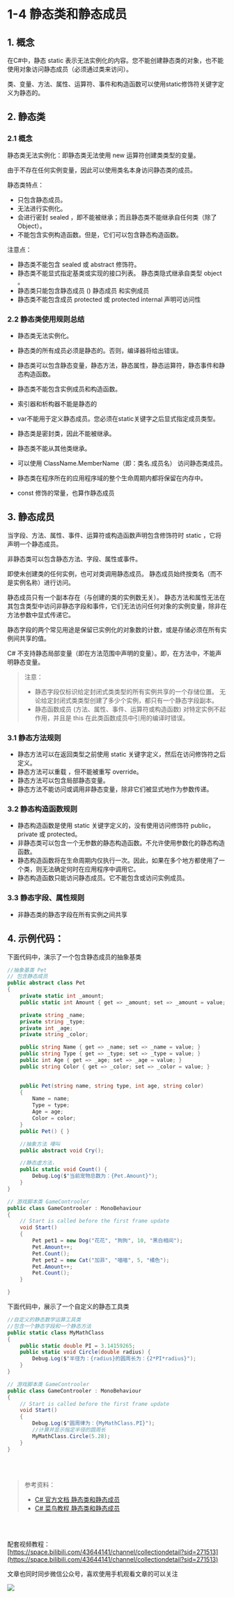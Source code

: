 # 1-4 静态类和静态成员

## 1. 概念

在C#中，静态 static 表示无法实例化的内容。您不能创建静态类的对象，也不能使用对象访问静态成员（必须通过类来访问）。

类、变量、方法、属性、运算符、事件和构造函数可以使用static修饰符关键字定义为静态的。

## 2. 静态类

### 2.1 概念

静态类无法实例化：即静态类无法使用 new 运算符创建类类型的变量。

由于不存在任何实例变量，因此可以使用类名本身访问静态类的成员。

静态类特点：
* 只包含静态成员。
* 无法进行实例化。
* 会进行密封 sealed ，即不能被继承；而且静态类不能继承自任何类（除了 Object）。
* 不能包含实例构造函数。但是，它们可以包含静态构造函数。

注意点：
* 静态类不能包含 sealed 或 abstract 修饰符。
* 静态类不能显式指定基类或实现的接口列表。 静态类隐式继承自类型 object 。
* 静态类只能包含静态成员 () 静态成员 和实例成员 
* 静态类不能包含成员 protected 或 protected internal 声明可访问性
  
### 2.2 静态类使用规则总结

* 静态类无法实例化。

* 静态类的所有成员必须是静态的。否则，编译器将给出错误。

* 静态类可以包含静态变量，静态方法，静态属性，静态运算符，静态事件和静态构造函数。

* 静态类不能包含实例成员和构造函数。

* 索引器和析构器不能是静态的

* var不能用于定义静态成员。您必须在static关键字之后显式指定成员类型。

* 静态类是密封类，因此不能被继承。

* 静态类不能从其他类继承。

* 可以使用 ClassName.MemberName（即：类名.成员名） 访问静态类成员。

* 静态类在程序所在的应用程序域的整个生命周期内都将保留在内存中。

* const 修饰的常量，也算作静态成员

## 3. 静态成员

当字段、方法、属性、事件、运算符或构造函数声明包含修饰符时 static ，它将声明一个静态成员。

非静态类可以包含静态方法、字段、属性或事件。 

即使未创建类的任何实例，也可对类调用静态成员。 静态成员始终按类名（而不是实例名称）进行访问。 

静态成员只有一个副本存在（与创建的类的实例数无关）。 静态方法和属性无法在其包含类型中访问非静态字段和事件，它们无法访问任何对象的实例变量，除非在方法参数中显式传递它。

静态字段的两个常见用途是保留已实例化的对象数的计数，或是存储必须在所有实例间共享的值。

C# 不支持静态局部变量（即在方法范围中声明的变量）。即，在方法中，不能声明静态变量。

> 注意：
> * 静态字段仅标识给定封闭式类类型的所有实例共享的一个存储位置。 无论给定封闭式类类型创建了多少个实例，都只有一个静态字段副本。
> * 静态函数成员 (方法、属性、事件、运算符或构造函数) 对特定实例不起作用，并且是 this 在此类函数成员中引用的编译时错误。

### 3.1 静态方法规则

* 静态方法可以在返回类型之前使用 static 关键字定义，然后在访问修饰符之后定义。
* 静态方法可以重载 ，但不能被重写 override。
* 静态方法可以包含局部静态变量。
* 静态方法不能访问或调用非静态变量，除非它们被显式地作为参数传递。

### 3.2 静态构造函数规则

* 静态构造函数是使用 static 关键字定义的，没有使用访问修饰符 public，private 或 protected。
* 非静态类可以包含一个无参数的静态构造函数。不允许使用参数化的静态构造函数。
* 静态构造函数将在生命周期内仅执行一次。因此，如果在多个地方都使用了一个类，则无法确定何时在应用程序中调用它。
* 静态构造函数只能访问静态成员。它不能包含或访问实例成员。

### 3.3 静态字段、属性规则

* 非静态类的静态字段在所有实例之间共享

## 4. 示例代码：

下面代码中，演示了一个包含静态成员的抽象基类

``` C#
//抽象基类 Pet 
// 包含静态成员
public abstract class Pet
{
    private static int _amount;
    public static int Amount { get => _amount; set => _amount = value; }

    private string _name;
    private string _type;
    private int _age;
    private string _color;

    public string Name { get => _name; set => _name = value; }
    public string Type { get => _type; set => _type = value; }
    public int Age { get => _age; set => _age = value; }
    public string Color { get => _color; set => _color = value; }
    

    public Pet(string name, string type, int age, string color)
    {
        Name = name;
        Type = type;
        Age = age;
        Color = color;
    }
    public Pet() { }

    //抽象方法 嚎叫
    public abstract void Cry();

    //静态虚方法，
    public static void Count() {
        Debug.Log($"当前宠物总数为：{Pet.Amount}");
    }
}

// 游戏脚本类 GameControoler
public class GameControoler : MonoBehaviour
{
    // Start is called before the first frame update
    void Start()
    {
        Pet pet1 = new Dog("花花", "狗狗", 10, "黑白相间");
        Pet.Amount++;
        Pet.Count();
        Pet pet2 = new Cat("加菲", "喵喵", 5, "橘色");
        Pet.Amount++;
        Pet.Count();
    }

}

```

下面代码中，展示了一个自定义的静态工具类

``` C#
//自定义的静态数学运算工具类
//包含一个静态字段和一个静态方法
public static class MyMathClass
{
    public static double PI = 3.14159265;
    public static void Circle(double radius) {
        Debug.Log($"半径为：{radius}的圆周长为：{2*PI*radius}");
    }
}

// 游戏脚本类 GameControoler
public class GameControoler : MonoBehaviour
{
    // Start is called before the first frame update
    void Start()
    {
        Debug.Log($"圆周律为：{MyMathClass.PI}");
        //计算并显示指定半径的圆周长
        MyMathClass.Circle(5.28);
    }
}


```


</br>
</hr>
</br>

> 参考资料：
> * [C# 官方文档 静态类和静态成员](https://docs.microsoft.com/zh-cn/dotnet/csharp/programming-guide/classes-and-structs/static-classes-and-static-class-members)
> * [C# 菜鸟教程 静态类和静态成员](https://www.cainiaojc.com/csharp/csharp-static.html)

</br>
</hr>
</br>

配套视频教程：
[https://space.bilibili.com/43644141/channel/collectiondetail?sid=271513](https://space.bilibili.com/43644141/channel/collectiondetail?sid=271513)

文章也同时同步微信公众号，喜欢使用手机观看文章的可以关注

![](../../../imgs/微信公众号二维码.jpg)
